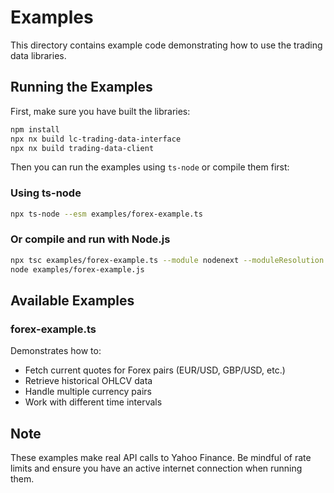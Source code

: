 # Examples

This directory contains example code demonstrating how to use the trading data libraries.

## Running the Examples

First, make sure you have built the libraries:

```bash
npm install
npx nx build lc-trading-data-interface
npx nx build trading-data-client
```

Then you can run the examples using `ts-node` or compile them first:

### Using ts-node

```bash
npx ts-node --esm examples/forex-example.ts
```

### Or compile and run with Node.js

```bash
npx tsc examples/forex-example.ts --module nodenext --moduleResolution nodenext --target es2022
node examples/forex-example.js
```

## Available Examples

### forex-example.ts

Demonstrates how to:
- Fetch current quotes for Forex pairs (EUR/USD, GBP/USD, etc.)
- Retrieve historical OHLCV data
- Handle multiple currency pairs
- Work with different time intervals

## Note

These examples make real API calls to Yahoo Finance. Be mindful of rate limits and ensure you have an active internet connection when running them.
